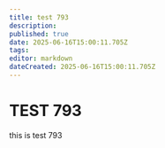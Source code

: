 ```yaml
---
title: test 793
description: 
published: true
date: 2025-06-16T15:00:11.705Z
tags: 
editor: markdown
dateCreated: 2025-06-16T15:00:11.705Z
---
```


# TEST 793
this is test 793
